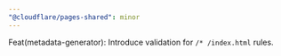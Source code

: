```yaml
---
"@cloudflare/pages-shared": minor
---
```


Feat(metadata-generator): Introduce validation for `/* /index.html` rules.
